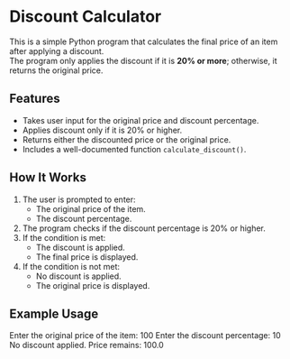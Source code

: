# Discount Calculator

This is a simple Python program that calculates the final price of an item after applying a discount.  
The program only applies the discount if it is **20% or more**; otherwise, it returns the original price.

## Features
- Takes user input for the original price and discount percentage.
- Applies discount only if it is 20% or higher.
- Returns either the discounted price or the original price.
- Includes a well-documented function `calculate_discount()`.

## How It Works
1. The user is prompted to enter:
   - The original price of the item.
   - The discount percentage.
2. The program checks if the discount percentage is 20% or higher.
3. If the condition is met:
   - The discount is applied.
   - The final price is displayed.
4. If the condition is not met:
   - No discount is applied.
   - The original price is displayed.

## Example Usage
Enter the original price of the item: 100
Enter the discount percentage: 10
No discount applied. Price remains: 100.0
